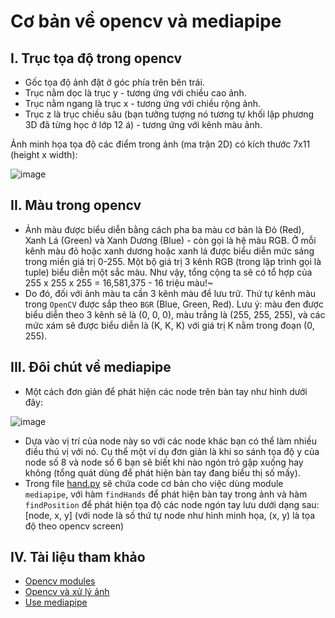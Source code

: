 # Cơ bản về opencv và mediapipe

## I. Trục tọa độ trong opencv
- Gốc tọa độ ảnh đặt ở góc phía trên bên trái.
- Trục nằm dọc là trục y - tương ứng với chiều cao ảnh.
- Trục nằm ngang là trục x - tương ứng với chiều rộng ảnh.
- Trục z là trục chiều sâu (bạn tưởng tượng nó tương tự khối lập phương 3D đã từng học ở lớp 12 á) - tương ứng với kênh màu ảnh.


Ảnh minh họa tọa độ các điểm trong ảnh (ma trận 2D) có kích thước 7x11 (height x width):

![image](https://user-images.githubusercontent.com/92797788/228284950-ed186100-e697-47f0-adb7-53fb12e3b8f2.png)

## II. Màu trong opencv
- Ảnh màu được biểu diễn bằng cách pha ba màu cơ bản là Đỏ (Red), Xanh Lá (Green) và Xanh Dương (Blue) - còn gọi là hệ màu RGB. Ở mỗi kênh màu đỏ hoặc xanh dương hoặc xanh lá được biểu diễn mức sáng trong miền giá trị 0-255. Một bộ giá trị 3 kênh RGB (trong lập trình gọi là tuple) biểu diễn một sắc màu. Như vậy, tổng cộng ta sẽ có tổ hợp của 255 x 255 x 255 = 16,581,375 - 16 triệu màu!~
- Do đó, đối với ảnh màu ta cần 3 kênh màu để lưu trữ. Thứ tự kênh màu trong `OpenCV` được sắp theo `BGR` (Blue, Green, Red). Lưu ý: màu đen được biểu diễn theo 3 kênh sẽ là (0, 0, 0), màu trắng là (255, 255, 255), và các mức xám sẽ được biểu diễn là (K, K, K) với giá trị K nằm trong đoạn (0, 255).


## III. Đôi chút về mediapipe
- Một cách đơn giản để phát hiện các node trên bàn tay như hình dưới đây:

![image](https://user-images.githubusercontent.com/92797788/228286420-77977a73-70bc-4428-a715-eec96edf4a63.png)

- Dựa vào vị trí của node này so với các node khác bạn có thể làm nhiều điều thú vị với nó. Cụ thể một ví dụ đơn giản là khi so sánh tọa độ y của node số 8 và node số 6 bạn sẽ biết khi nào ngón trỏ gập xuống hay không (tổng quát dùng để phát hiện bàn tay đang biểu thị số mấy).
- Trong file [hand.py](https://github.com/nxhawk/hand-detector-p1/blob/master/hand.py) sẽ chứa code cơ bản cho việc dùng module `mediapipe`, với hàm `findHands` để phát hiện bàn tay trong ảnh và hàm `findPosition` để phát hiện tọa độ các node ngón tay lưu dưới dạng sau: [node, x, y] (với node là số thứ tự node như hình minh họa, (x, y) là tọa độ theo opencv screen)

## IV. Tài liệu tham khảo
- [Opencv modules](https://docs.opencv.org/4.x/)
- [Opencv và xử lý ảnh](https://minhng.info/tutorials/opencv-cau-truc-du-lieu-anh.html)
- [Use mediapipe](https://google.github.io/mediapipe/solutions/hands.html) 












